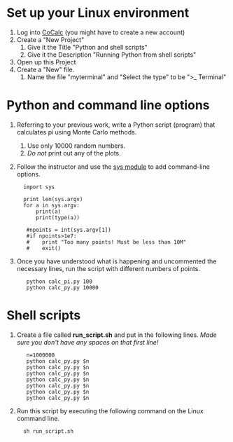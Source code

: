 # Set up your Linux environment

1. Log into [CoCalc](https://cocalc.com) (you might have to create a new account)
2. Create a "New Project"
    1. Give it the Title "Python and shell scripts"
    2. Give it the Description "Running Python from shell scripts"
3. Open up this Project
4. Create a "New" file.
    1. Name the file "myterminal" and "Select the type" to be ">_ Terminal"

# Python and command line options

1. Referring to your previous work, write a Python script (program) that calculates pi using
Monte Carlo methods.
    1. Use only 10000 random numbers. 
    2. *Do not* print out any of the plots. 
2. Follow the instructor and use the [sys module](https://docs.python.org/3/library/sys.html) to add command-line options. 

         import sys
         
         print len(sys.argv)
         for a in sys.argv:
             print(a)
             print(type(a))
             
          #npoints = int(sys.argv[1])
          #if npoints>1e7:
          #    print "Too many points! Must be less than 10M"
          #    exit()
          
3. Once you have understood what is happening and uncommented the necessary lines, run the script
with different numbers of points. 

          python calc_pi.py 100
          python calc_py.py 10000
          

# Shell scripts

1. Create a file called **run_script.sh** and put in the following lines. *Made sure you don't have any spaces on that first line!*

          n=1000000
          python calc_py.py $n
          python calc_py.py $n
          python calc_py.py $n
          python calc_py.py $n
          python calc_py.py $n
          python calc_py.py $n
          python calc_py.py $n
  
2. Run this script by executing the following command on the Linux command line. 

         sh run_script.sh

